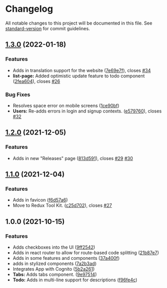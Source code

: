 # Changelog

All notable changes to this project will be documented in this file. See [standard-version](https://github.com/conventional-changelog/standard-version) for commit guidelines.

## [1.3.0](https://github.com/vini-vici/front-end/compare/v1.2.0...v1.3.0) (2022-01-18)


### Features

* Adds in translation support for the website ([7e69e7f](https://github.com/vini-vici/front-end/commit/7e69e7f80cdc2e2e9e93edbeb432835e2157f2aa)), closes [#34](https://github.com/vini-vici/front-end/issues/34)
* **list-page:** Added optimistic update feature to todo component ([2fea604](https://github.com/vini-vici/front-end/commit/2fea60478e84cada6c63e72422cbfddcda68a1c2)), closes [#26](https://github.com/vini-vici/front-end/issues/26)


### Bug Fixes

* Resolves space error on mobile screens ([1ce90bf](https://github.com/vini-vici/front-end/commit/1ce90bffd7015f105fd97f1c5946a207eaf6190b))
* **Users:** Re-adds errors in login and signup contexts. ([e579760](https://github.com/vini-vici/front-end/commit/e579760b9b10181d8dccd8a7118ee7b09857bf20)), closes [#32](https://github.com/vini-vici/front-end/issues/32)

## [1.2.0](https://github.com/vini-vici/front-end/compare/v1.1.0...v1.2.0) (2021-12-05)


### Features

* Adds in new "Releases" page ([813d591](https://github.com/vini-vici/front-end/commit/813d5913a0d61caea0ad8a5cad899170d5ec66fa)), closes [#29](https://github.com/vini-vici/front-end/issues/29) [#30](https://github.com/vini-vici/front-end/issues/30)

## [1.1.0](https://github.com/vini-vici/front-end/compare/v1.0.0...v1.1.0) (2021-12-04)


### Features

* Adds in favicon ([f6d57a6](https://github.com/vini-vici/front-end/commit/f6d57a66d19211c896fccb791a8ae237c3fdbd42))
* Move to Redux Tool Kit. ([c25d702](https://github.com/vini-vici/front-end/commit/c25d70280142ae4f9d3e537c512de8eaebcd3c5e)), closes [#27](https://github.com/vini-vici/front-end/issues/27)

## 1.0.0 (2021-10-15)


### Features

* Adds checkboxes into the UI ([9ff2542](https://github.com/vini-vici/front-end/commit/9ff2542e630dfad85cbd2ec80bf566110a06ff78))
* Adds in react router to allow for route-based code splitting ([21b87e7](https://github.com/vini-vici/front-end/commit/21b87e75dfc1731b806359922bd1e83ddb4d156a))
* Adds in some features and components ([37a400f](https://github.com/vini-vici/front-end/commit/37a400f0b5ecbb1ec3917c20e68e9f5b3aeace70))
* adds in stylized components ([7a2b3ad](https://github.com/vini-vici/front-end/commit/7a2b3ad7f4ddc32af34db35580efd0b62bb34aad))
* Integrates App with Cognito ([5b2a261](https://github.com/vini-vici/front-end/commit/5b2a261452dea08a7203b92fc7b1003fd731d1cc))
* **Tabs:** Adds tabs component. ([9e97514](https://github.com/vini-vici/front-end/commit/9e97514db64e7849016f1ab69137de8db8cfb82f))
* **Todo:** Adds in multi-line support for descriptions ([f96fe4c](https://github.com/vini-vici/front-end/commit/f96fe4ce69beba0ad68008809679603cb4f3436a))
